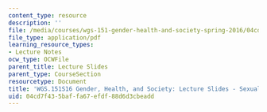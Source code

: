 ```yaml
---
content_type: resource
description: ''
file: /media/courses/wgs-151-gender-health-and-society-spring-2016/04cd7f435baffa67efdf88d6d3cbeadd_MITWGS_151S16_Week7.pdf
file_type: application/pdf
learning_resource_types:
- Lecture Notes
ocw_type: OCWFile
parent_title: Lecture Slides
parent_type: CourseSection
resourcetype: Document
title: 'WGS.151S16 Gender, Health, and Society: Lecture Slides - Sexual Orientation'
uid: 04cd7f43-5baf-fa67-efdf-88d6d3cbeadd
---
```


